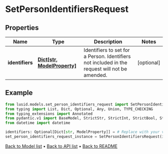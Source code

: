 # SetPersonIdentifiersRequest

## Properties
Name | Type | Description | Notes
------------ | ------------- | ------------- | -------------
**identifiers** | [**Dict[str, ModelProperty]**](ModelProperty.md) | Identifiers to set for a Person. Identifiers not included in the request will not be amended. | [optional] 
## Example

```python
from lusid.models.set_person_identifiers_request import SetPersonIdentifiersRequest
from typing import List, Dict, Optional, Any, Union, TYPE_CHECKING
from typing_extensions import Annotated
from pydantic.v1 import BaseModel, StrictStr, StrictInt, StrictBool, StrictFloat, StrictBytes, Field, validator, ValidationError, conlist, constr
from datetime import datetime

identifiers: Optional[Dict[str, ModelProperty]] = # Replace with your value
set_person_identifiers_request_instance = SetPersonIdentifiersRequest(identifiers=identifiers)

```

[Back to Model list](../README.md#documentation-for-models) &#8226; [Back to API list](../README.md#documentation-for-api-endpoints) &#8226; [Back to README](../README.md)

